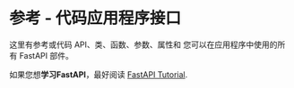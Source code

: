 # 参考 - 代码应用程序接口

这里有参考或代码 API、类、函数、参数、属性和
您可以在应用程序中使用的所有 FastAPI 部件。

如果您想**学习FastAPI**，最好阅读
[FastAPI Tutorial](https://fastapi.tiangolo.com/tutorial/).

